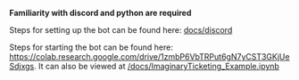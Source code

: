 **Familiarity with discord and python are required**

Steps for setting up the bot can be found here: [docs/discord][1]

Steps for starting the bot can be found here: https://colab.research.google.com/drive/1zmbP6VbTRPut6gN7yCST3GKjUeSdjxgs. It can also be viewed at [/docs/ImaginaryTicketing_Example.ipynb][2]


[1]: discord
[2]: docs/ImaginaryTicketing_Example.ipynb

